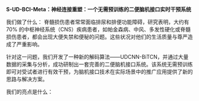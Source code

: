 **S-UD-BCI-Meta：神经连接重塑：一个无需预训练的二便脑机接口实时干预系统**

我们做了什么：
脊髓损伤患者常常面临排尿和排便功能障碍，研究表明，大约有 70% 的中枢神经系统（CNS）疾病患者，如帕金森病、中风、多发性硬化或脊髓损伤患者，都会出现大便失禁和便秘的问题。这些状况对他们的生活质量与尊严造成了严重影响。

针对这一问题，我们开发了一种新的解码算法——UDCNN-BiTCN，并通过大量数据的采集与分析，成功研制出一套完善的二便脑机接口系统。该系统无需预训练即可对受试者进行有效干预，为脑机接口技术在实际场景中的推广应用提供了新的思路与解决方案。

我们的亮点是什么：
